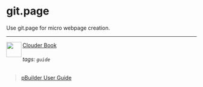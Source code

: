 git.page
===

Use git.page for micro webpage creation.

---
<img align="left" height="40" src="https://m3.ypcloud.com/cms/jdi_cards_clouder_cms_6eae937bb7.png"> [Clouder Book](https://md.ypcloud.com/s/olcCfqYfn)

###### tags: `guide`
> [pBuilder User Guide](https://md.ypcloud.com/s/NYma1TvF3)